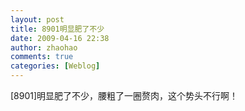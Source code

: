 ```yaml
---
layout: post
title: 8901明显肥了不少
date: 2009-04-16 22:38
author: zhaohao
comments: true
categories: [Weblog]
---
```

[8901]明显肥了不少，腰粗了一圈赘肉，这个势头不行啊！
